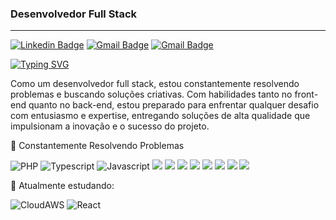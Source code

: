 ### Desenvolvedor Full Stack
---

[![Linkedin Badge](https://img.shields.io/badge/-Illano%20Ayala-151515?style=flat-square&logo=Linkedin&logoColor=white&link=https://www.linkedin.com/in/illano-ayala-b7a528276)](https://www.linkedin.com/in/illano-ayala-b7a528276) 
[![Gmail Badge](https://img.shields.io/badge/-illanoferreira15@gmail.com-151515?style=flat-square&logo=Gmail&logoColor=white&link=mailto:casmei@protonmail.com)](mailto:illanoferreira15@gmail.com)
[![Gmail Badge](https://img.shields.io/badge/-Illano__-151515?style=flat-square&logo=Instagram&logoColor=white&link=https://www.instagram.com/illano__/)](https://www.instagram.com/illano__/)

[![Typing SVG](https://readme-typing-svg.herokuapp.com?font=Fira+Code&weight=100&size=25&pause=1000&color=F7F7F7&vCenter=true&random=false&width=435&lines=Illano+Ayala)](https://git.io/typing-svg)

Como um desenvolvedor full stack, estou constantemente resolvendo problemas e buscando soluções criativas. Com habilidades tanto no front-end quanto no back-end, estou preparado para enfrentar qualquer desafio com entusiasmo e expertise, entregando soluções de alta qualidade que impulsionam a inovação e o sucesso do projeto.
    
🔹 Constantemente Resolvendo Problemas


![PHP](https://img.shields.io/badge/PHP-black?style=for-the-badge&logo=php&logoColor=white)
![Typescript](https://img.shields.io/badge/TypeScript-black?style=for-the-badge&logo=typescript&logoColor=white)
![Javascript](https://img.shields.io/badge/javascript-black.svg?style=for-the-badge&logo=javascript&logoColor=white)
<img src="https://img.shields.io/badge/java-black.svg?style=for-the-badge&logo=openjdk&logoColor=white" />
<img src="https://img.shields.io/badge/spring-black.svg?style=for-the-badge&logo=spring&logoColor=white" />
<img src="https://img.shields.io/badge/apache-black.svg?style=for-the-badge&logo=apache&logoColor=white" />
<img src="https://img.shields.io/badge/mysql-black.svg?style=for-the-badge&logo=mysql&logoColor=white" />
<img src="https://img.shields.io/badge/sqlite-black.svg?style=for-the-badge&logo=sqlite&logoColor=white" />
<img src="https://img.shields.io/badge/MariaDB-black?style=for-the-badge&logo=mariadb&logoColor=white" />
<img src="https://img.shields.io/badge/html5-black.svg?style=for-the-badge&logo=html5&logoColor=white" />
<img src="https://img.shields.io/badge/css3-black.svg?style=for-the-badge&logo=css3&logoColor=white" />

🔹 Atualmente estudando:

![CloudAWS](https://img.shields.io/badge/Cloud_AWS-black?style=for-the-badge&logo=amazonaws&logoColor=white)
![React](https://img.shields.io/badge/React-black?style=for-the-badge&logo=react&logoColor=white)






